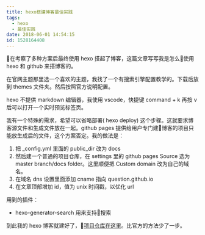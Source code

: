 ```yaml
---
title: hexo搭建博客最佳实践
tags:
  - hexo
  - 最佳实践
date: 2018-06-01 14:54:15
id: 1528164408
---
```

在考察了多种方案后最终使用 hexo 搭起了博客，这篇文章写写我是怎么使用 hexo 和 github 来搭博客的。

在官网主题那里选一个喜欢的主题，我找了一个有搜索引擎配置教学的。下载后放到 themes 文件夹。然后按照官方说明配置。

hexo 不提供 markdown 编辑器，我使用 vscode，快捷键 command + k 再按 v 后可以打开一个实时预览标签页。

我有一个特殊的需求，希望可以省略部署( hexo deploy) 这个步骤。这就要求博客源文件和生成文件放在一起。github pages 提供给用户专门建博客的项目只能放生成后的文件，这个方案否定。我的做法是：
1. 把 _config.yml 里面的 public_dir 改为 docs
2. 然后建一个普通的项目仓库，在 settings 里的 github pages Source 选为 master branch/docs folder。这里顺便把 Custom domain 改为自己的域名。
3. 在域名 dns 设置里面添加 cname 指向 question.github.io
4. 在文章顶部增加 id，值为 unix 时间戳，以优化 url

用到的插件：
- hexo-generator-search 用来支持搜索

到此我的 hexo 博客就建好了，[项目仓库在这里](https://github.com/questionlin/blog)。比官方的方法少了一步。